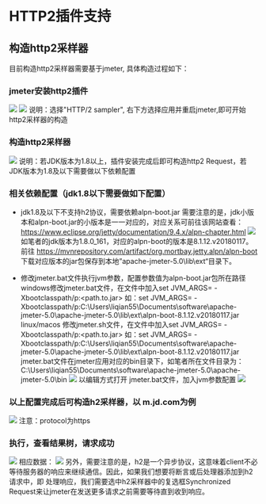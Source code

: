 
# HTTP2插件支持
## 构造http2采样器
目前构造http2采样器需要基于jmeter, 具体构造过程如下：
### jmeter安装http2插件
![](https://github.com/jdcloudcom/cn/blob/cn-perftest/image/%20Perftest/40.png)
![](https://github.com/jdcloudcom/cn/blob/cn-perftest/image/%20Perftest/41.png)
说明：选择"HTTP/2 sampler", 右下方选择应用并重启jmeter,即可开始http2采样器的构造
### 构造http2采样器
![](https://github.com/jdcloudcom/cn/blob/cn-perftest/image/%20Perftest/42.png)
说明：若JDK版本为1.8以上，插件安装完成后即可构造http2 Request，若JDK版本为1.8及以下需要做以下依赖配置
### 相关依赖配置（jdk1.8以下需要做如下配置）
- jdk1.8及以下不支持h2协议，需要依赖alpn-boot.jar
需要注意的是，jdk小版本和alpn-boot.jar的小版本是一一对应的，对应关系可前往该网站查看： 
https://www.eclipse.org/jetty/documentation/9.4.x/alpn-chapter.html
![](https://github.com/jdcloudcom/cn/blob/cn-perftest/image/%20Perftest/43.png)
如笔者的jdk版本为1.8.0_161，对应的alpn-boot的版本是8.1.12.v20180117。
前往   https://mvnrepository.com/artifact/org.mortbay.jetty.alpn/alpn-boot  下载对应版本的jar包保存到本地”apache-jmeter-5.0\lib\ext“目录下。

- 修改jmeter.bat文件执行jvm参数，配置参数值为alpn-boot.jar包所在路径
windows修改jmeter.bat文件，在文件中加入set JVM_ARGS= -Xbootclasspath/p:<path.to.jar>
如：set JVM_ARGS= -Xbootclasspath/p:C:\Users\liqian55\Documents\software\apache-jmeter-5.0\apache-jmeter-5.0\lib\ext\alpn-boot-8.1.12.v20180117.jar
linux/macos 修改jmeter.sh文件，在文件中加入set JVM_ARGS= -Xbootclasspath/p:<path.to.jar>
如：set JVM_ARGS= -Xbootclasspath/p:C:\Users\liqian55\Documents\software\apache-jmeter-5.0\apache-jmeter-5.0\lib\ext\alpn-boot-8.1.12.v20180117.jar
jmeter.bat文件在jmeter应用对应的bin目录下，如笔者所在文件目录为：C:\Users\liqian55\Documents\software\apache-jmeter-5.0\apache-jmeter-5.0\bin
![](https://github.com/jdcloudcom/cn/blob/cn-perftest/image/%20Perftest/44.png)
以编辑方式打开 jmeter.bat文件，加入jvm参数配置
![](https://github.com/jdcloudcom/cn/blob/cn-perftest/image/%20Perftest/45.png)
### 以上配置完成后可构造h2采样器，以 m.jd.com为例
![](https://github.com/jdcloudcom/cn/blob/cn-perftest/image/%20Perftest/46.png)
注意：protocol为https
### 执行，查看结果树，请求成功
![](https://github.com/jdcloudcom/cn/blob/cn-perftest/image/%20Perftest/47.png)
相应数据：
![](https://github.com/jdcloudcom/cn/blob/cn-perftest/image/%20Perftest/48.png)
另外，需要注意的是，h2是一个异步协议，这意味着client不必等待服务器的响应来继续通信。因此，如果我们想要将断言或后处理器添加到h2请求中，即 处理响应，我们需要选中h2采样器中的复选框Synchronized Request来让jmeter在发送更多请求之前需要等待直到收到响应。



